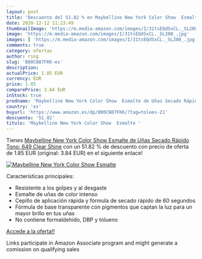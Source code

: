 ```yaml
---
layout: post
title: 'Descuento del 51.82 % en Maybelline New York Color Show  Esmalte '
date: 2020-12-12 11:23:49
thumbnailImage: 'https://m.media-amazon.com/images/I/31tsEQdSxCL._SL200_.jpg'
image: 'https://m.media-amazon.com/images/I/31tsEQdSxCL._SL200_.jpg'
images: [ 'https://m.media-amazon.com/images/I/31tsEQdSxCL._SL200_.jpg' ]
comments: true
category: ofertas
author: ring
slug: 'B00CN87FKK-es'
description:
actualPrice: 1.85 EUR
currency: EUR
price: 1.85
comparePrice: 3.84 EUR
inStock: true
prodname: 'Maybelline New York Color Show  Esmalte de Uñas Secado Rápido  Tono: 649 Clear Shine'
country: 'es'
buyurl: 'https://www.amazon.es/dp/B00CN87FKK/?tag=tolees-21'
descuento: '51.82'
titulo: 'Maybelline New York Color Show  Esmalte '
---
```


Tienes [Maybelline New York Color Show  Esmalte de Uñas Secado Rápido  Tono: 649 Clear Shine](https://www.amazon.es/dp/B00CN87FKK/?tag=tolees-21) con un 51.82 % de descuento con precio de oferta de 1.85 EUR (original: 3.84 EUR) en el siguiente enlace!

[![Maybelline New York Color Show  Esmalte ](https://m.media-amazon.com/images/I/31tsEQdSxCL._SL200_.jpg)](https://www.amazon.es/dp/B00CN87FKK/?tag=tolees-21)

Características principales:

- Resistente a los golpes y al desgaste
- Esmalte de uñas de color intenso
- Cepillo de aplicación rápida y fórmula de secado rápido de 60 segundos
- Fórmula de base transparente con pigmentos que captan la luz para un mayor brillo en tus uñas
- No contiene formaldehído, DBP y tolueno

[Accede a la oferta!!](https://www.amazon.es/dp/B00CN87FKK/?tag=tolees-21)

Links participate in Amazon Associate program and might generate a comission on qualifying sales


